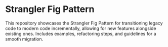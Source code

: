# Strangler Fig Pattern
This repository showcases the Strangler Fig Pattern for transitioning legacy code to modern code incrementally, allowing for new features alongside existing ones. Includes examples, refactoring steps, and guidelines for a smooth migration.
